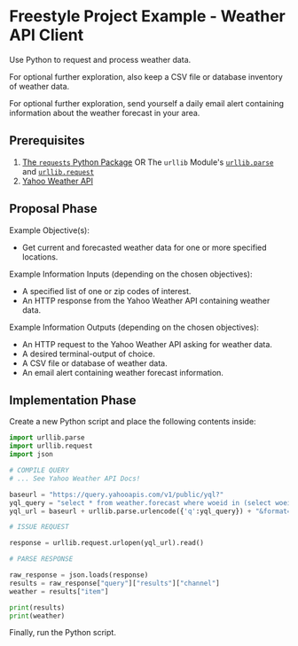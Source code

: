 # Freestyle Project Example - Weather API Client

Use Python to request and process weather data.

For optional further exploration, also keep a CSV file or database inventory of weather data.

For optional further exploration, send yourself a daily email alert containing information about the weather forecast in your area.

## Prerequisites

  1. [The `requests` Python Package](/notes/programming-languages/python/packages/requests.md) OR The `urllib` Module's [`urllib.parse`](https://docs.python.org/3/library/urllib.parse.html#module-urllib.parse) and [`urllib.request`](https://docs.python.org/3/library/urllib.request.html#module-urllib.request)
  1. [Yahoo Weather API](https://developer.yahoo.com/weather/#python)

## Proposal Phase

Example Objective(s):

  + Get current and forecasted weather data for one or more specified locations.

Example Information Inputs (depending on the chosen objectives):

  + A specified list of one or zip codes of interest.
  + An HTTP response from the Yahoo Weather API containing weather data.

Example Information Outputs (depending on the chosen objectives):

  + An HTTP request to the Yahoo Weather API asking for weather data.
  + A desired terminal-output of choice.
  + A CSV file or database of weather data.
  + An email alert containing weather forecast information.

## Implementation Phase

Create a new Python script and place the following contents inside:

```python
import urllib.parse
import urllib.request
import json

# COMPILE QUERY
# ... See Yahoo Weather API Docs!

baseurl = "https://query.yahooapis.com/v1/public/yql?"
yql_query = "select * from weather.forecast where woeid in (select woeid from geo.places(1) where text='new york, ny')"
yql_url = baseurl + urllib.parse.urlencode({'q':yql_query}) + "&format=json"

# ISSUE REQUEST

response = urllib.request.urlopen(yql_url).read()

# PARSE RESPONSE

raw_response = json.loads(response)
results = raw_response["query"]["results"]["channel"]
weather = results["item"]

print(results)
print(weather)
```

Finally, run the Python script.
